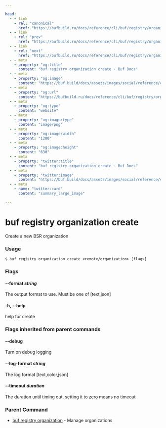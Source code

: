```yaml
---

head:
  - - link
    - rel: "canonical"
      href: "https://bufbuild.ru/docs/reference/cli/buf/registry/organization/create/"
  - - link
    - rel: "prev"
      href: "https://bufbuild.ru/docs/reference/cli/buf/registry/organization/"
  - - link
    - rel: "next"
      href: "https://bufbuild.ru/docs/reference/cli/buf/registry/organization/delete/"
  - - meta
    - property: "og:title"
      content: "buf registry organization create - Buf Docs"
  - - meta
    - property: "og:image"
      content: "https://buf.build/docs/assets/images/social/reference/cli/buf/registry/organization/create.png"
  - - meta
    - property: "og:url"
      content: "https://bufbuild.ru/docs/reference/cli/buf/registry/organization/create/"
  - - meta
    - property: "og:type"
      content: "website"
  - - meta
    - property: "og:image:type"
      content: "image/png"
  - - meta
    - property: "og:image:width"
      content: "1200"
  - - meta
    - property: "og:image:height"
      content: "630"
  - - meta
    - property: "twitter:title"
      content: "buf registry organization create - Buf Docs"
  - - meta
    - property: "twitter:image"
      content: "https://buf.build/docs/assets/images/social/reference/cli/buf/registry/organization/create.png"
  - - meta
    - name: "twitter:card"
      content: "summary_large_image"

---
```


# buf registry organization create

Create a new BSR organization

### Usage

```console
$ buf registry organization create <remote/organization> [flags]
```

### Flags

#### \--format _string_

The output format to use. Must be one of \[text,json\]

#### \-h, --help

help for create

### Flags inherited from parent commands

#### \--debug

Turn on debug logging

#### \--log-format _string_

The log format \[text,color,json\]

#### \--timeout _duration_

The duration until timing out, setting it to zero means no timeout

### Parent Command

- [buf registry organization](../) - Manage organizations
